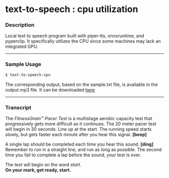# text-to-speech : cpu utilization

### Description

Local text to speech program built with piper-tts, onnxruntime, and pyperclip. It specifically utilizes the CPU since some machines may lack an integrated GPU.

---

### Sample Usage

```bash
$ text-to-speech-cpu
```

The corresponding output, based on the sample.txt file, is available in the output.mp3 file. It can be downloaded [here](https://github.com/j-p-m-7/text-to-speech-cpu/raw/refs/heads/main/output.mp3)

---

### Transcript

The *FitnessGram™ Pacer Test* is a multistage aerobic capacity test that progressively gets more difficult as it continues. The 20 meter pacer test will begin in 30 seconds. Line up at the start. The running speed starts slowly, but gets faster each minute after you hear this signal. **[beep]**

A single lap should be completed each time you hear this sound. **[ding]** Remember to run in a straight line, and run as long as possible. The second time you fail to complete a lap before the sound, your test is over.

The test will begin on the word *start*.  
**On your mark, get ready, start.**